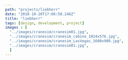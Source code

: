 ```yaml
---
path: "projects/liebherr"
date: "2018-10-20T17:06:58.246Z"
title: "liebherr"
tags: [design, development, project]
images : [
  "../images/cranesim/cranesim01.jpg",
  "../images/cranesim/cranesim_cabine_1024x576.jpg",
  "../images/cranesim/cranesim_LasVegas_1600x900.jpg",
  "../images/cranesim/cranesim01.jpg",
  ]
---
```


